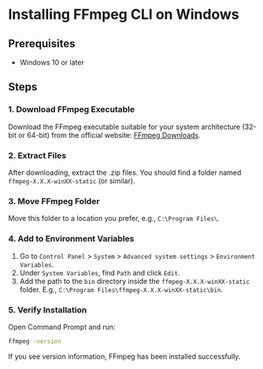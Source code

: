 
# Installing FFmpeg CLI on Windows

## Prerequisites
- Windows 10 or later

## Steps

### 1. Download FFmpeg Executable
Download the FFmpeg executable suitable for your system architecture (32-bit or 64-bit) from the official website: [FFmpeg Downloads](https://ffmpeg.org/download.html).

### 2. Extract Files
After downloading, extract the .zip files. You should find a folder named `ffmpeg-X.X.X-winXX-static` (or similar).

### 3. Move FFmpeg Folder
Move this folder to a location you prefer, e.g., `C:\Program Files\`.

### 4. Add to Environment Variables
1. Go to `Control Panel` > `System` > `Advanced system settings` > `Environment Variables`.
2. Under `System Variables`, find `Path` and click `Edit`.
3. Add the path to the `bin` directory inside the `ffmpeg-X.X.X-winXX-static` folder. E.g., `C:\Program Files\ffmpeg-X.X.X-winXX-static\bin`.

### 5. Verify Installation
Open Command Prompt and run:

```bash
ffmpeg -version
```

If you see version information, FFmpeg has been installed successfully.
